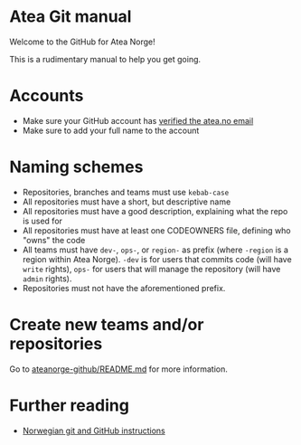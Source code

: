 # Atea Git manual

Welcome to the GitHub for Atea Norge!

This is a rudimentary manual to help you get going.

# Accounts
* Make sure your GitHub account has [verified the atea.no email](https://help.github.com/en/github/getting-started-with-github/verifying-your-email-address)
* Make sure to add your full name to the account

# Naming schemes
* Repositories, branches and teams must use `kebab-case`
* All repositories must have a short, but descriptive name
* All repositories must have a good description, explaining what the repo is used for
* All repositories must have at least one CODEOWNERS file, defining who "owns" the code
* All teams must have `dev-`, `ops-`, or `region-` as prefix (where `-region` is a region within Atea Norge). `-dev` is for users that commits code (will have `write` rights), `ops-` for users that will manage the repository (will have `admin` rights).
* Repositories must not have the aforementioned prefix.

# Create new teams and/or repositories
Go to [ateanorge-github/README.md](https://github.com/ateanorge/ateanorge-github/blob/main/README.md) for more information.

# Further reading
* [Norwegian git and GitHub instructions](./ReadmeNorwegian.md)
